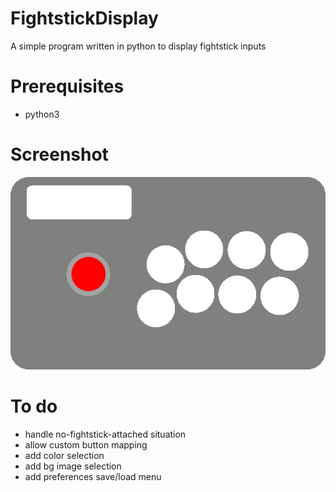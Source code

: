 # FightstickDisplay
A simple program written in python to display fightstick inputs

# Prerequisites
* python3

# Screenshot
![Alt text](/python/images/fightstick.gif?raw=true)

# To do
* handle no-fightstick-attached situation
* allow custom button mapping
* add color selection
* add bg image selection
* add preferences save/load menu
